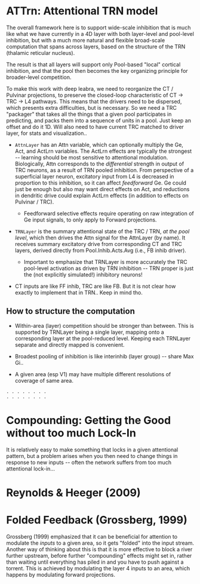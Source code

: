 # ATTrn: Attentional TRN model

The overall framework here is to support wide-scale inhibition that is much like what we have currently in a 4D layer with both layer-level and pool-level inhibition, but with a much more natural and flexible broad-scale computation that spans across layers, based on the structure of the TRN (thalamic reticular nucleus).

The result is that all layers will support only Pool-based "local" cortical inhibition, and that the pool then becomes the key organizing principle for broader-level competition.

To make this work with deep leabra, we need to reorganize the CT / Pulvinar projections, to preserve the closed-loop characteristic of CT -> TRC -> L4 pathways.  This means that the drivers need to be dispersed, which presents extra difficulties, but is necessary.  So we need a TRC "packager" that takes all the things that a given pool participates in predicting, and packs them into a sequence of units in a pool.  Just keep an offset and do it 1D.  Will also need to have current TRC matched to driver layer, for stats and visualization..

* `AttnLayer` has an Attn variable, which can optionally multiply the Ge, Act, and ActLrn variables.  The ActLrn effects are typically the strongest -- learning should be most sensitive to attentional modulation.  Biologically, Attn corresponds to the *differential* strength in output of TRC neurons, as a result of TRN pooled inhibition.  From perspective of a superficial layer neuron, excitatory input from L4 is decreased in proportion to this inhibition, so it can affect *feedforward* Ge.  Ge could just be enough but also may want direct effects on Act, and reductions in dendritic drive could explain ActLrn effects (in addition to effects on Pulvinar / TRC).

    + Feedforward selective effects require operating on raw integration of Ge input signals, to only apply to Forward projections.

* `TRNLayer` is the summary attentional state of the TRC / TRN, *at the pool level*, which then drives the Attn signal for the AttnLayer (by name).  It receives summary excitatory drive from corresponding CT and TRC layers, derived directly from Pool.Inhib.Acts.Avg (i.e., FB inhib driver).

   + Important to emphasize that TRNLayer is more accurately the TRC pool-level activation as driven by TRN inhibition -- TRN proper is just the (not explicitly simulated!) inhibitory neurons!

* CT inputs are like FF inhib, TRC are like FB. But it is not clear how exactly to implement that in TRN..  Keep in mind tho.

## How to structure the computation

* Within-area (layer) competition should be stronger than between.  This is supported by TRNLayer being a single layer, mapping onto a corresponding layer at the pool-reduced level.  Keeping each TRNLayer separate and directly mapped is convenient.

* Broadest pooling of inhibition is like interinhib (layer group) -- share Max Gi..

* A given area (esp V1) may have multiple different resolutions of coverage of same area.  

```
. . . . . . . .
. . . . . . . .
```

# Compounding: Getting the Good without too much Lock-In

It is relatively easy to make something that locks in a given attentional pattern, but a problem arises when you then need to change things in response to new inputs -- often the network suffers from too much attentional lock-in...


# Reynolds & Heeger (2009)


# Folded Feedback (Grossberg, 1999)

Grossberg (1999) emphasized that it can be beneficial for attention to modulate the *inputs* to a given area, so it gets "folded" into the input stream.  Another way of thinking about this is that it is more effective to block a river further upstream, before further "compounding" effects might set in, rather than waiting until everything has piled in and you have to push against a torrent.   This is achieved by modulating the layer 4 inputs to an area, which happens by modulating forward projections.



